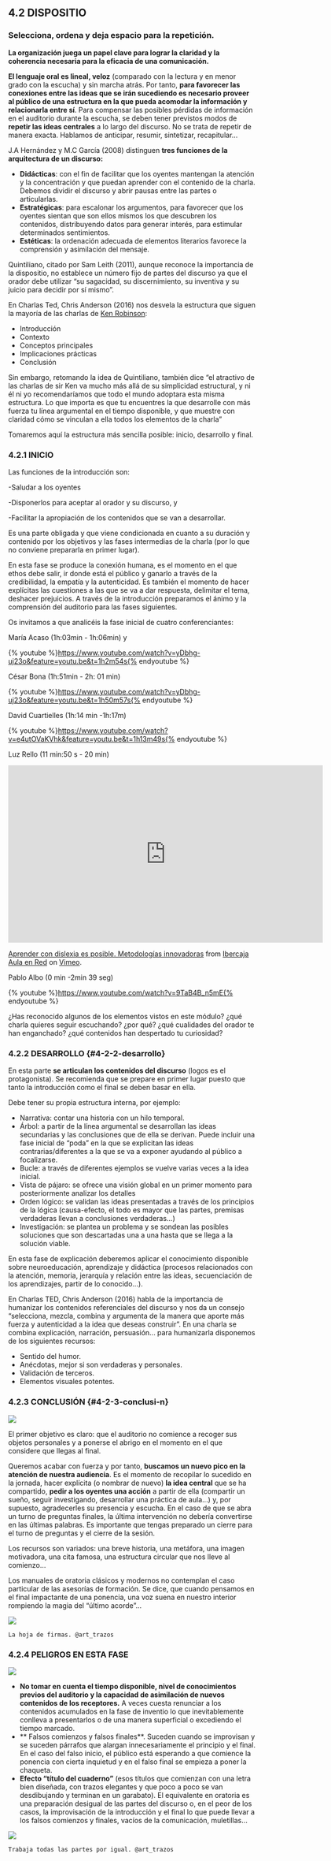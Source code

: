 ## 4.2 DISPOSITIO
### Selecciona, ordena y deja espacio para la repetición.

**La organización juega un papel clave para lograr la claridad y la coherencia necesaria para la eficacia de una comunicación.**

**El  lenguaje oral es lineal, veloz** (comparado con la lectura y en menor grado con la escucha) y sin marcha atrás. Por tanto, **para favorecer las conexiones entre las ideas **que se irán sucediendo es necesario** proveer al público de una estructura en la que pueda acomodar la información y relacionarla entre sí**. Para compensar las posibles pérdidas de información en el auditorio durante la escucha, se deben tener previstos modos de **repetir las ideas centrales** a lo largo del discurso. No se trata de repetir de manera exacta. Hablamos de anticipar, resumir, sintetizar, recapitular…

J.A Hernández y M.C García (2008) distinguen **tres funciones de la arquitectura de un discurso:**

*   **Didácticas**: con el fin de facilitar que los oyentes mantengan la atención y la concentración y que puedan aprender con el contenido de la charla. Debemos dividir el discurso y abrir pausas entre las partes o articularlas.
*   **Estratégicas**: para escalonar los argumentos, para favorecer que los oyentes sientan que son ellos mismos los que descubren los contenidos, distribuyendo datos para generar interés,  para estimular determinados sentimientos.
*   **Estéticas**: la ordenación adecuada de elementos literarios favorece la comprensión y asimilación del mensaje.

Quintiliano, citado por Sam Leith (2011), aunque reconoce la importancia de la dispositio, no establece un número fijo de partes del discurso ya que el orador debe utilizar “su sagacidad, su discernimiento, su inventiva y su juicio para decidir por sí mismo”.

En Charlas Ted, Chris Anderson (2016) nos desvela la estructura que siguen la mayoría de las charlas de [Ken Robinson](https://www.google.com/url?q=https://es.wikipedia.org/wiki/Ken_Robinson&sa=D&ust=1516789738018000&usg=AFQjCNEmghkiPw6xA5VxDZnf1fFPZolNgw):

*   Introducción
*   Contexto
*   Conceptos principales
*   Implicaciones prácticas
*   Conclusión

Sin embargo, retomando la idea de Quintiliano, también dice “el atractivo de las charlas de sir Ken va mucho más allá de su simplicidad estructural, y ni él ni yo recomendaríamos que todo el mundo adoptara esta misma estructura. Lo que importa es que tu encuentres la que desarrolle con más fuerza tu línea argumental en el tiempo disponible, y que muestre con claridad cómo se vinculan a ella todos los elementos de la charla”

Tomaremos aquí la estructura más sencilla posible: inicio, desarrollo y final.

### 4.2.1 INICIO 

Las funciones de la introducción son:

-Saludar a los oyentes

-Disponerlos para aceptar al orador y su discurso, y

-Facilitar la apropiación de los contenidos que se van a desarrollar.

Es una parte obligada y que viene condicionada en cuanto a su duración y contenido por los objetivos y las fases intermedias de la charla (por lo que no conviene prepararla en primer lugar).

En esta fase se produce la conexión humana, es el momento en el que ethos debe salir, ir donde está el público y ganarlo a través de la credibilidad, la empatía y la autenticidad. Es también el momento de hacer explícitas las cuestiones a las que se va a dar respuesta, delimitar el tema, deshacer prejuicios. A través de la introducción preparamos el ánimo y la comprensión del auditorio para las fases siguientes.

Os invitamos  a que analicéis la fase inicial de cuatro conferenciantes:

María Acaso (1h:03min - 1h:06min) y 

{% youtube %}https://www.youtube.com/watch?v=yDbhg-uj23o&feature=youtu.be&t=1h2m54s{% endyoutube %}

César Bona (1h:51min - 2h: 01 min)

{% youtube %}https://www.youtube.com/watch?v=yDbhg-uj23o&feature=youtu.be&t=1h50m57s{% endyoutube %}

David Cuartielles (1h:14 min -1h:17m)

{% youtube %}https://www.youtube.com/watch?v=e4utOVaKVhk&feature=youtu.be&t=1h13m49s{% endyoutube %}

Luz Rello (11 min:50 s - 20 min)

<iframe src="https://player.vimeo.com/video/204351600?title=0&byline=0&portrait=0" width="640" height="360" frameborder="0" webkitallowfullscreen mozallowfullscreen allowfullscreen></iframe>
<p><a href="https://vimeo.com/204351600">Aprender con dislexia es posible. Metodolog&iacute;as innovadoras</a> from <a href="https://vimeo.com/ibercajaaulaenred">Ibercaja Aula en Red</a> on <a href="https://vimeo.com">Vimeo</a>.</p>

Pablo Albo (0 min -2min 39 seg)

{% youtube %}https://www.youtube.com/watch?v=9TaB4B_n5mE{% endyoutube %}

¿Has reconocido algunos de los elementos vistos en este módulo? ¿qué charla quieres seguir escuchando? ¿por qué? ¿qué cualidades del orador te han enganchado? ¿qué contenidos han despertado tu curiosidad?

### 4.2.2 DESARROLLO {#4-2-2-desarrollo}

En esta parte **se articulan los contenidos del discurso** (logos es el protagonista). Se recomienda que se prepare en primer lugar puesto que tanto la introducción como el final se deben basar en ella.

Debe tener su propia estructura interna, por ejemplo:

*   Narrativa: contar una historia con un hilo temporal.
*   Árbol: a partir de la línea argumental se desarrollan las ideas secundarias y las conclusiones que de ella se derivan. Puede incluir una fase inicial de “poda” en la que se explicitan las ideas contrarias/diferentes a la que se va a exponer ayudando al público a focalizarse.
*   Bucle: a través de diferentes ejemplos se vuelve varias veces a la idea inicial.
*   Vista de pájaro: se ofrece una visión global en un primer momento para posteriormente analizar los detalles
*   Orden lógico: se validan las ideas presentadas a través de los principios de la lógica (causa-efecto, el todo es mayor que las partes, premisas verdaderas llevan a conclusiones verdaderas…)
*   Investigación: se plantea un problema y se sondean las posibles soluciones que son descartadas una a una hasta que se llega a la solución viable.

En esta fase de explicación deberemos aplicar el conocimiento disponible sobre neuroeducación, aprendizaje y didáctica (procesos relacionados con la atención, memoria, jerarquía y relación entre las ideas, secuenciación de los aprendizajes, partir de lo conocido…).

En Charlas TED, Chris Anderson (2016) habla de la importancia de humanizar los contenidos referenciales del discurso y nos da un consejo “selecciona, mezcla, combina y argumenta de la manera que aporte más fuerza y autenticidad a la idea que deseas construir”. En una charla se combina explicación, narración, persuasión... para humanizarla disponemos de los siguientes recursos:

*   Sentido del humor.
*   Anécdotas, mejor si son verdaderas y personales.
*   Validación de terceros.
*   Elementos visuales potentes.

### 4.2.3 CONCLUSIÓN {#4-2-3-conclusi-n}

![](/images/image16.jpg)

El primer objetivo es claro: que el auditorio no comience a recoger sus objetos personales y a ponerse el abrigo en el momento en el que considere que llegas al final.

Queremos acabar con fuerza y por tanto, **buscamos un nuevo pico en la atención de nuestra audiencia**. Es el momento de recopilar lo sucedido en la jornada, hacer explícita (o nombrar de nuevo) **la idea central** que se ha compartido, **pedir a los oyentes una acción** a partir de ella (compartir un sueño, seguir investigando, desarrollar una práctica de aula…) y, por supuesto, agradecerles su presencia y escucha. En el caso de que se abra un turno de preguntas finales, la última intervención  no debería convertirse en las últimas palabras. Es importante que tengas preparado un cierre para el turno de preguntas y el cierre de la sesión.

Los recursos son variados: una breve historia, una metáfora, una imagen motivadora, una cita famosa, una estructura circular que nos lleve al comienzo…

Los manuales de oratoria clásicos y modernos no contemplan el caso particular de las asesorías de formación. Se dice, que cuando pensamos en el final impactante de una ponencia, una voz suena en nuestro interior rompiendo la magia del “último acorde”...

![](/images/image12.jpg)

    La hoja de firmas. @art_trazos

### 4.2.4 PELIGROS EN ESTA FASE 

![](/images/image8.png)

*   **No tomar en cuenta el tiempo disponible, nivel de conocimientos previos del auditorio y  la capacidad de asimilación de nuevos contenidos de los receptores.** A veces cuesta renunciar a los contenidos acumulados en la fase de inventio lo que inevitablemente conlleva a presentarlos o de una manera superficial o excediendo el tiempo marcado.
*  ** Falsos comienzos y falsos finales**. Suceden cuando se improvisan y se suceden párrafos que alargan innecesariamente el principio y el final. En el caso del falso inicio, el público está esperando a que comience la ponencia con cierta inquietud y en el falso final se empieza a poner la chaqueta.        
*   **Efecto “título del cuaderno”** (esos títulos que comienzan con una letra bien diseñada, con trazos elegantes y que poco a poco se van desdibujando y terminan en un garabato). El equivalente en oratoria es una preparación desigual de las partes del discurso o, en el peor de los casos, la improvisación de la introducción y el final lo que puede llevar a los falsos comienzos y finales, vacíos de la comunicación, muletillas…

![](/images/image7.jpg)

    Trabaja todas las partes por igual. @art_trazos